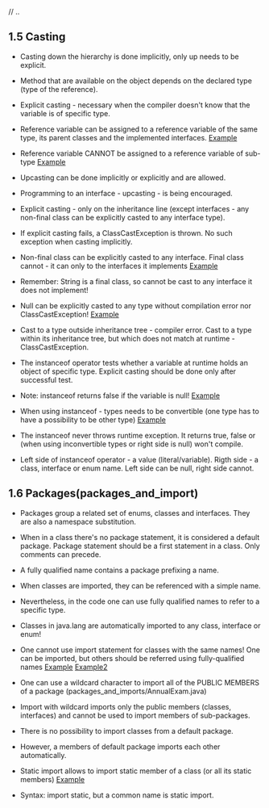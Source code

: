   
// ..
  
## 1.5 Casting
  
* Casting down the hierarchy is done implicitly, only up needs to be explicit.
* Method that are available on the object depends on the declared type (type of the reference).
* Explicit casting - necessary when the compiler doesn't know that the variable is of specific type.
  
* Reference variable can be assigned to a reference variable of the same type, its parent classes and the implemented interfaces. [Example](casting/UpcastWithImplicitCasting.java)
* Reference variable CANNOT be assigned to a reference variable of sub-type [Example](casting/implicit/DowncastWithImplicitCasting)
  
* Upcasting can be done implicitly or explicitly and are allowed.
* Programming to an interface - upcasting - is being encouraged.
* Explicit casting - only on the inheritance line (except interfaces - any non-final class can be explicitly casted to any interface type).
* If explicit casting fails, a ClassCastException is thrown. No such exception when casting implicitly.
  
* Non-final class can be explicitly casted to any interface. Final class cannot - it can only to the interfaces it implements [Example](casting/explicit/Factory.java)
* Remember: String is a final class, so cannot be cast to any interface it does not implement!
* Null can be explicitly casted to any type without compilation error nor ClassCastException! [Example](casting/NullCast.java)
  
* Cast to a type outside inheritance tree - compiler error. Cast to a type within its inheritance tree, but which does not match at runtime - ClassCastException.
  
* The instanceof operator tests whether a variable at runtime holds an object of specific type. Explicit casting should be done only after successful test.
* Note: instanceof returns false if the variable is null! [Example](instanceof_operator/InstanceOfNull.java)
* When using instanceof - types needs to be convertible (one type has to have a possibility to be other type) [Example](instanceof_operator/TestInstanceof.java)
* The instanceof never throws runtime exception. It returns true, false or (when using inconvertible types or right side is null) won't compile.
* Left side of instanceof operator - a value (literal/variable). Rigth side - a class, interface or enum name. Left side can be null, right side cannot.
  
  
## 1.6 Packages(packages_and_import)
  
* Packages group a related set of enums, classes and interfaces. They are also a namespace substitution.
* When in a class there's no package statement, it is considered a default package. Package statement should be a first statement in a class. Only comments can precede.
* A fully qualified name contains a package prefixing a name.
  
* When classes are imported, they can be referenced with a simple name.
* Nevertheless, in the code one can use fully qualified names to refer to a specific type.
  
* Classes in java.lang are automatically imported to any class, interface or enum!
* One cannot use import statement for classes with the same names! One can be imported, but others should be referred using fully-qualified names [Example](packages_and_imports/MultipleClassesWithSameName.java) [Example2](packages_and_imports/AnnualExam.java)
  
* One can use a wildcard character to import all of the PUBLIC MEMBERS of a package (packages_and_imports/AnnualExam.java)
* Import with wildcard imports only the public members (classes, interfaces) and cannot be used to import members of sub-packages.
  
* There is no possibility to import classes from a default package.
* However, a members of default package imports each other automatically.
  
* Static import allows to import static member of a class (or all its static members) [Example](packages_and_imports/AnnualExam.java)
* Syntax: import static, but a common name is static import. 
  

